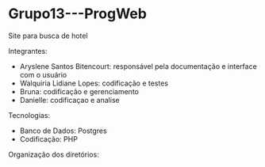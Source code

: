 # Grupo13---ProgWeb
Site para busca de hotel

Integrantes:
- Aryslene Santos Bitencourt: responsável pela documentação e interface com o usuário 
- Walquiria Lidiane Lopes: codificação e testes
- Bruna: codificação e gerenciamento
- Danielle: codificaçao e analise 

Tecnologias:
- Banco de Dados: Postgres
- Codificação: PHP

Organização dos diretórios:
